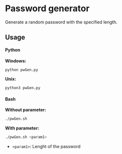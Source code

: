 # Password generator
Generate a random password with the specified length.

## Usage
#### Python
**Windows:**
```bash
python pwGen.py
```
**Unix:**
```bash
python3 pwGen.py
```
#### Bash
**Without parameter:**
```bash
./pwGen.sh
```
**With parameter:**
```bash
./pwGen.sh <param1>
```
* `<param1>`: Lenght of the password